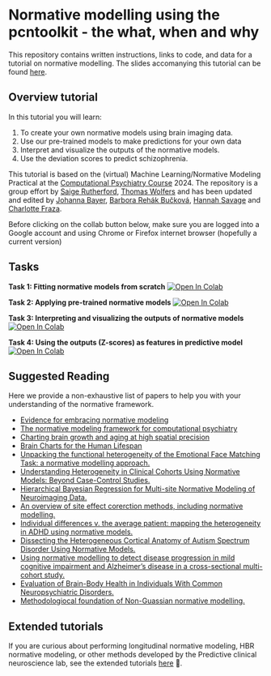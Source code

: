 # Normative modelling using the pcntoolkit - the what, when and why

This repository contains written instructions, links to code, and data for a tutorial on normative modelling. The slides accomanying this tutorial can be found [here](https://github.com/likeajumprope/Tutorial_normative_modelling/blob/master/presentation/Talk_April_2025.pdf).


## Overview tutorial
In this tutorial you will learn:
1. To create your own normative models using brain imaging data.
2. Use our pre-trained models to make predictions for your own data
3. Interpret and visualize the outputs of the normative models.
4. Use the deviation scores to predict schizophrenia.

This tutorial is based on the (virtual) Machine Learning/Normative Modeling Practical at the [Computational Psychiatry Course](https://www.translationalneuromodeling.org/cpcourse/) 2024. The repository is a group effort by [Saige Rutherford](https://twitter.com/being_saige), [Thomas Wolfers](https://twitter.com/ThomasWolfers) and has been updated and edited by [Johanna Bayer](https://github.com/likeajumprope), [Barbora Rehák Bučková](https://twitter.com/BarboraRehak), [Hannah Savage](https://twitter.com/DrHannahSavage) and [Charlotte Fraza](https://twitter.com/CFraza).

Before clicking on the collab button below, make sure you are logged into a Google account and using Chrome or Firefox internet browser (hopefully a current version)

## Tasks
**Task 1: Fitting normative models from scratch** [![Open In Colab](https://colab.research.google.com/assets/colab-badge.svg)](https://colab.research.google.com/github/likeajumprope/Repronim_webinar_normative_modelling/blob/master/tasks/1_fit_normative_models.ipynb)

**Task 2: Applying pre-trained normative models** [![Open In Colab](https://colab.research.google.com/assets/colab-badge.svg)](https://colab.research.google.com/github/likeajumprope/Repronim_webinar_normative_modelling/blob/master/tasks/2_apply_normative_models.ipynb)

**Task 3: Interpreting and visualizing the outputs of normative models** [![Open In Colab](https://colab.research.google.com/assets/colab-badge.svg)](https://colab.research.google.com/github/likeajumprope/Repronim_webinar_normative_modelling/blob/master/tasks/3_Visualizations.ipynb)

**Task 4: Using the outputs (Z-scores) as features in predictive model** [![Open In Colab](https://colab.research.google.com/assets/colab-badge.svg)](https://colab.research.google.com/github/likeajumprope/Repronim_webinar_normative_modelling/blob/master/tasks/4_post_hoc_analysis.ipynb)

## Suggested Reading
Here we provide a non-exhaustive list of papers to help you with your understanding of the normative framework.
- [Evidence for embracing normative modeling](https://elifesciences.org/articles/85082)
- [The normative modeling framework for computational psychiatry](https://www.nature.com/articles/s41596-022-00696-5)
- [Charting brain growth and aging at high spatial precision](https://elifesciences.org/articles/72904)
- [Brain Charts for the Human Lifespan](https://www.nature.com/articles/s41586-022-04554-y)
- [Unpacking the functional heterogeneity of the Emotional Face Matching Task: a normative modelling approach.](https://pmc.ncbi.nlm.nih.gov/articles/PMC10081244/)
- [Understanding Heterogeneity in Clinical Cohorts Using Normative Models: Beyond Case-Control Studies.](https://pmc.ncbi.nlm.nih.gov/articles/PMC5023321/)
- [Hierarchical Bayesian Regression for Multi-site Normative Modeling of Neuroimaging Data.](https://linkinghub-elsevier-com.ru.idm.oclc.org/retrieve/pii/S1053811922008205)
- [An overview of site effect corerction methods, including normative modelling.](https://www.frontiersin.org/journals/neurology/articles/10.3389/fneur.2022.923988/full)
- [Individual differences v. the average patient: mapping the heterogeneity in ADHD using normative models.](https://pmc.ncbi.nlm.nih.gov/articles/PMC7083555/)
- [Dissecting the Heterogeneous Cortical Anatomy of Autism Spectrum Disorder Using Normative Models.](https://pubmed.ncbi.nlm.nih.gov/30799285/)
- [Using normative modelling to detect disease progression in mild cognitive impairment and Alzheimer’s disease in a cross-sectional multi-cohort study.](https://www.nature.com/articles/s41598-021-95098-0)
- [Evaluation of Brain-Body Health in Individuals With Common Neuropsychiatric Disorders.](https://pubmed.ncbi.nlm.nih.gov/37099313/)
- [Methodologiocal foundation of Non-Guassian normative modelling.](https://direct.mit.edu/imag/article/doi/10.1162/imag_a_00132/120371/Non-Gaussian-normative-modelling-with-hierarchical)

## Extended tutorials
If you are curious about performing longitudinal normative modeling, HBR normative modeling, or other methods developed by the Predictive clinical neuroscience lab, see the extended tutorials [here](https://github.com/predictive-clinical-neuroscience/PCNtoolkit-demo/tree/main/tutorials) 🧠. 




